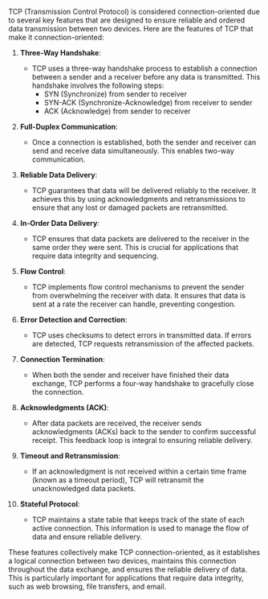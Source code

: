 TCP (Transmission Control Protocol) is considered connection-oriented due to several key features that are designed to ensure reliable and ordered data transmission between two devices. Here are the features of TCP that make it connection-oriented:

1. **Three-Way Handshake**:
   - TCP uses a three-way handshake process to establish a connection between a sender and a receiver before any data is transmitted. This handshake involves the following steps:
     - SYN (Synchronize) from sender to receiver
     - SYN-ACK (Synchronize-Acknowledge) from receiver to sender
     - ACK (Acknowledge) from sender to receiver

2. **Full-Duplex Communication**:
   - Once a connection is established, both the sender and receiver can send and receive data simultaneously. This enables two-way communication.

3. **Reliable Data Delivery**:
   - TCP guarantees that data will be delivered reliably to the receiver. It achieves this by using acknowledgments and retransmissions to ensure that any lost or damaged packets are retransmitted.

4. **In-Order Data Delivery**:
   - TCP ensures that data packets are delivered to the receiver in the same order they were sent. This is crucial for applications that require data integrity and sequencing.

5. **Flow Control**:
   - TCP implements flow control mechanisms to prevent the sender from overwhelming the receiver with data. It ensures that data is sent at a rate the receiver can handle, preventing congestion.

6. **Error Detection and Correction**:
   - TCP uses checksums to detect errors in transmitted data. If errors are detected, TCP requests retransmission of the affected packets.

7. **Connection Termination**:
   - When both the sender and receiver have finished their data exchange, TCP performs a four-way handshake to gracefully close the connection.

8. **Acknowledgments (ACK)**:
   - After data packets are received, the receiver sends acknowledgments (ACKs) back to the sender to confirm successful receipt. This feedback loop is integral to ensuring reliable delivery.

9. **Timeout and Retransmission**:
   - If an acknowledgment is not received within a certain time frame (known as a timeout period), TCP will retransmit the unacknowledged data packets.

10. **Stateful Protocol**:
    - TCP maintains a state table that keeps track of the state of each active connection. This information is used to manage the flow of data and ensure reliable delivery.

These features collectively make TCP connection-oriented, as it establishes a logical connection between two devices, maintains this connection throughout the data exchange, and ensures the reliable delivery of data. This is particularly important for applications that require data integrity, such as web browsing, file transfers, and email.
